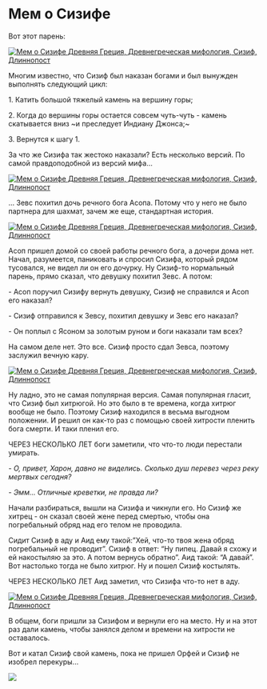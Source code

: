 # Мем о Сизифе⁠⁠

Вот этот парень:

[![Мем о Сизифе Древняя Греция, Древнегреческая мифология, Сизиф, Длиннопост](https://cs9.pikabu.ru/post_img/2016/10/30/6/1477818758170742176.jpg)](https://cs9.pikabu.ru/post_img/2016/10/30/6/1477818758170742176.jpg)

Многим известно, что Сизиф был наказан богами и был вынужден выполнять следующий цикл:

1\. Катить большой тяжелый камень на вершину горы;

2\. Когда до вершины горы остается совсем чуть-чуть - камень скатывается вниз ~и преследует Индиану Джонса;~

3\. Вернутся к шагу 1.

За что же Сизифа так жестоко наказали? Есть несколько версий. По самой правдоподобной из версий мифа...

[![Мем о Сизифе Древняя Греция, Древнегреческая мифология, Сизиф, Длиннопост](https://cs8.pikabu.ru/post_img/2016/10/30/6/1477818811172228521.png)](https://cs8.pikabu.ru/post_img/big/2016/10/30/6/1477818811172228521.png)

… Зевс похитил дочь речного бога Асопа. Потому что у него не было партнера для шахмат, зачем же еще, стандартная история.

[![Мем о Сизифе Древняя Греция, Древнегреческая мифология, Сизиф, Длиннопост](https://cs8.pikabu.ru/post_img/big/2016/10/30/6/14778188381100343512.jpg)](https://cs8.pikabu.ru/post_img/big/2016/10/30/6/14778188381100343512.jpg)

Асоп пришел домой со своей работы речного бога, а дочери дома нет. Начал, разумеется, паниковать и спросил Сизифа, который рядом тусовался, не видел ли он его дочурку. Ну Сизиф-то нормальный парень, прямо сказал, что девушку похитил Зевс. А потом:

\- Асоп поручил Сизифу вернуть девушку, Сизиф не справился и Асоп его наказал?

\- Сизиф отправился к Зевсу, похитил девушку и Зевс его наказал?

\- Он поплыл с Ясоном за золотым руном и боги наказали там всех?  

На самом деле нет. Это все. Сизиф просто сдал Зевса, поэтому заслужил вечную кару.

[![Мем о Сизифе Древняя Греция, Древнегреческая мифология, Сизиф, Длиннопост](https://cs9.pikabu.ru/post_img/2016/10/30/6/1477818884163682769.png)](https://cs9.pikabu.ru/post_img/2016/10/30/6/1477818884163682769.png)

Ну ладно, это не самая популярная версия. Самая популярная гласит, что Сизиф был хитрюгой. Но это было в те времена, когда хитрюг вообще не было. Поэтому Сизиф находился в весьма выгодном положении. И решил он как-то раз с помощью своей хитрости пленить бога смерти. И таки пленил его.

ЧЕРЕЗ НЕСКОЛЬКО ЛЕТ боги заметили, что что-то люди перестали умирать.

_\- О, привет, Харон, давно не виделись. Сколько душ перевез через реку мертвых сегодня?_

_\- Эмм… Отличные креветки, не правда ли?_

Начали разбираться, вышли на Сизифа и чикнули его. Но Сизиф же хитрец - он сказал своей жене перед смертью, чтобы она погребальный обряд над его телом не проводила.

Сидит Сизиф в аду и Аид ему такой:”Хей, что-то твоя жена обряд погребальный не проводит”. Сизиф в ответ: “Ну пипец. Давай я схожу и ей накостыляю за это. А потом вернусь обратно”. Аид такой: “А давай”. Вот настолько тогда не было хитрюг. Ну и пошел Сизиф костылять.

ЧЕРЕЗ НЕСКОЛЬКО ЛЕТ Аид заметил, что Сизифа что-то нет в аду.

[![Мем о Сизифе Древняя Греция, Древнегреческая мифология, Сизиф, Длиннопост](https://cs9.pikabu.ru/post_img/big/2016/10/30/6/1477818963140351132.jpg)](https://cs9.pikabu.ru/post_img/big/2016/10/30/6/1477818963140351132.jpg)

В общем, боги пришли за Сизифом и вернули его на место. Ну и на этот раз дали камень, чтобы занялся делом и времени на хитрости не оставалось.

Вот и катал Сизиф свой камень, пока не пришел Орфей и Сизиф не изобрел перекуры...

![](https://cs9.pikabu.ru/post_img/big/2016/10/30/6/1477818991151491050.jpg)
